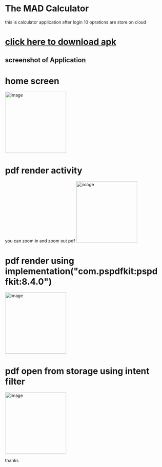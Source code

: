# The MAD Calculator
 this is calculator application after login 10 oprations  are store on cloud 
 
# <a href="https://drive.google.com/file/d/1H6TYugDaq7Wf5Afvi6dcvrkRLoeGa63Co/view?usp=sharing" target="_blank">click here to download apk </a> 

## screenshot of Application 

# home screen 
<img width="200" alt="image" src="https://user-images.githubusercontent.com/58937745/187584440-a6f059a1-97f4-4226-ae49-4242df6621b8.jpeg">

# pdf render activity
you can zoom in and zoom out pdf 
<img width="200" alt="image" src="https://user-images.githubusercontent.com/58937745/187584523-9894307e-0d8a-49ad-b75d-60657adaaaf4.jpeg">

# pdf render using implementation("com.pspdfkit:pspdfkit:8.4.0")
<img width="200" alt="image" src="https://user-images.githubusercontent.com/58937745/187088198-31fd93d5-c907-4af5-b0c7-1bd990b523a3.jpeg">

# pdf open from storage using intent filter

<img width="200" alt="image" src="https://user-images.githubusercontent.com/58937745/187088199-a560fbcc-1664-452f-8c80-a38675f462ab.jpeg">

thanks
